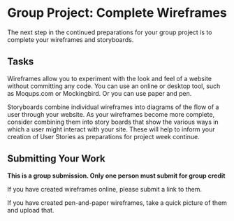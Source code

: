 # Group Project: Complete Wireframes
The next step in the continued preparations for your group project is to complete your wireframes and storyboards.

## Tasks
Wireframes allow you to experiment with the look and feel of a website without committing any code. You can use an online or desktop tool, such as Moqups.com or Mockingbird. Or you can use paper and pen.

Storyboards combine individual wireframes into diagrams of the flow of a user through your website. As your wireframes become more complete, consider combining them into story boards that show the various ways in which a user might interact with your site. These will help to inform your creation of User Stories as preparations for project week continue.

## Submitting Your Work
**This is a group submission. Only one person must submit for group credit**

If you have created wireframes online, please submit a link to them.

If you have created pen-and-paper wireframes, take a quick picture of them and upload that.
